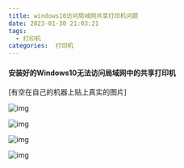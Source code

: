 ```yaml
---
title: windows10访问局域网共享打印机问题
date: 2023-01-30 21:03:21
tags:
  - 打印机
categories:  打印机  
---
```




####  安装好的Windows10无法访问局域网中的共享打印机

[有空在自己的机器上贴上真实的图片]

![img](/images/Win10Printer/1.jpg)

<!--more-->

![img](/images/Win10Printer/2.jpg)

![img](/images/Win10Printer/3.jpg)

![img](/images/Win10Printer/4.jpg)

